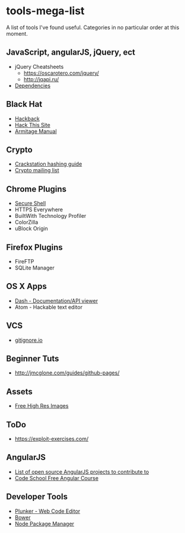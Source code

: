 # tools-mega-list
A list of tools I've found useful.  Categories in no particular order at this moment.

## JavaScript, angularJS, jQuery, ect
* jQuery Cheatsheets
  * https://oscarotero.com/jquery/
  * http://jqapi.ru/
* [Dependencies](http://definitelytyped.org/)

## Black Hat
* [Hackback](http://pastebin.com/raw/0SNSvyjJ)
* [Hack This Site](www.hackthissite.org)
* [Armitage Manual](http://www.fastandeasyhacking.com/manual)

## Crypto
* [Crackstation hashing guide](https://crackstation.net/hashing-security.htm)
* [Crypto mailing list](http://www.metzdowd.com/mailman/listinfo/cryptography)

## Chrome Plugins
* [Secure Shell](https://chrome.google.com/webstore/detail/secure-shell/pnhechapfaindjhompbnflcldabbghjo)
* HTTPS Everywhere
* BuiltWith Technology Profiler
* ColorZilla
* uBlock Origin

## Firefox Plugins
* FireFTP
* SQLite Manager

## OS X Apps
* [Dash - Documentation/API viewer](kapeli.com/dash)
* Atom - Hackable text editor

## VCS
* [gitignore.io](https://www.gitignore.io/)

## Beginner Tuts
* http://jmcglone.com/guides/github-pages/

## Assets
* [Free High Res Images](https://unsplash.com/)

## ToDo
* https://exploit-exercises.com/

## AngularJS
* [List of open source AngularJS projects to contribute to](https://medium.mybridge.co/18-amazing-open-source-angular-projects-dd9e81d921ee#.fbd06q9r6)
* [Code School Free Angular Course](https://www.codeschool.com/courses/shaping-up-with-angular-js)

## Developer Tools
* [Plunker - Web Code Editor](http://plnkr.co/)
* [Bower](https://bower.io/)
* [Node Package Manager](https://www.npmjs.com/)
